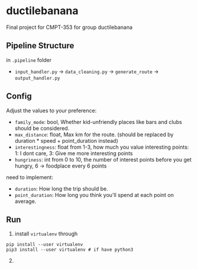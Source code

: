 # ductilebanana
Final project for CMPT-353 for group ductilebanana

## Pipeline Structure
in `.pipeline` folder
- `input_handler.py` -> `data_cleaning.py` -> `generate_route` -> `output_handler.py`

## Config
Adjust the values to your preference:

- `family_mode`: bool, Whether kid-unfriendly places like bars and clubs should be considered.
- `max_distance`: float, Max km for the route. (should be replaced by duration * speed + point_duration instead)
- `interestingness`: float from 1-3, how much you value interesting points: 1: I dont care, 3: Give me more interesting points
- `hungriness`: int from 0 to 10, the number of interest points before you get hungry, 6 -> foodplace every 6 points

need to implement:
- `duration`: How long the trip should be.
- `point_duration`: How long you think you'll spend at each point on average.

## Run
1. install `virtualenv` through
```
pip install --user virtualenv
pip3 install --user virtualenv # if have python3
```
2. 